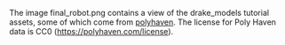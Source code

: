 The image final_robot.png contains a view of the drake_models tutorial
assets, some of which come from [polyhaven](https://polyhaven.com/).
The license for Poly Haven data is CC0 (https://polyhaven.com/license).
